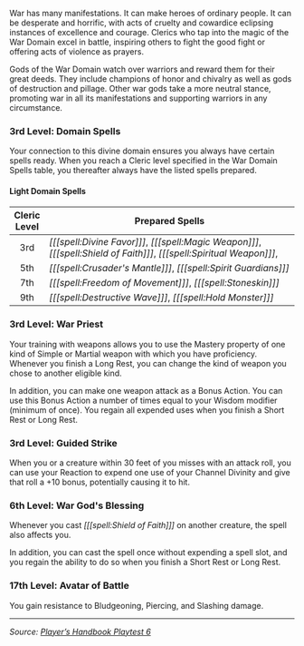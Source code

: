 War has many manifestations. It can make heroes of ordinary people. It can be desperate and horrific, with acts of cruelty and cowardice eclipsing instances of excellence and courage. Clerics who tap into the magic of the War Domain excel in battle, inspiring others to fight the good fight or offering acts of violence as prayers.

Gods of the War Domain watch over warriors and reward them for their great deeds. They include champions of honor and chivalry as well as gods of destruction and pillage. Other war gods take a more neutral stance, promoting war in all its manifestations and supporting warriors in any circumstance.

### 3rd Level: Domain Spells

Your connection to this divine domain ensures you always have certain spells ready. When you reach a Cleric level specified in the War Domain Spells table, you thereafter always have the listed spells prepared.

#### Light Domain Spells

| Cleric<br>Level | Prepared Spells                                                                                                        |
|:---------------:|------------------------------------------------------------------------------------------------------------------------|
|       3rd       | _[[[spell:Divine Favor]]]_, _[[[spell:Magic Weapon]]]_, _[[[spell:Shield of Faith]]]_, _[[[spell:Spiritual Weapon]]]_, |
|       5th       | _[[[spell:Crusader's Mantle]]]_, _[[[spell:Spirit Guardians]]]_                                                        |
|       7th       | _[[[spell:Freedom of Movement]]]_, _[[[spell:Stoneskin]]]_                                                             |
|       9th       | _[[[spell:Destructive Wave]]]_, _[[[spell:Hold Monster]]]_                                                             |

### 3rd Level: War Priest

Your training with weapons allows you to use the Mastery property of one kind of Simple or Martial weapon with which you have proficiency. Whenever you finish a Long Rest, you can change the kind of weapon you chose to another eligible kind.

In addition, you can make one weapon attack as a Bonus Action. You can use this Bonus Action a number of times equal to your Wisdom modifier (minimum of once). You regain all expended uses when you finish a Short Rest or Long Rest.

### 3rd Level: Guided Strike

When you or a creature within 30 feet of you misses with an attack roll, you can use your Reaction to expend one use of your Channel Divinity and give that roll a +10 bonus, potentially causing it to hit.

### 6th Level: War God's Blessing

Whenever you cast _[[[spell:Shield of Faith]]]_ on another creature, the spell also affects you.

In addition, you can cast the spell once without expending a spell slot, and you regain the ability to do so when you finish a Short Rest or Long Rest.

### 17th Level: Avatar of Battle

You gain resistance to Bludgeoning, Piercing, and Slashing damage.

----

_Source: [Player’s Handbook Playtest 6](https://www.dndbeyond.com/sources/ua/ph-playtest-6)_
